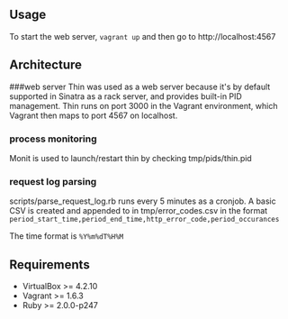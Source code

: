 Usage
----------------------

To start the web server, ```vagrant up``` and then go to http://localhost:4567

Architecture
----------------------

###web server
Thin was used as a web server because it's by default supported in
Sinatra as a rack server, and provides built-in PID management. Thin
runs on port 3000 in the Vagrant environment, which Vagrant then maps to
port 4567 on localhost.

### process monitoring
Monit is used to launch/restart thin by checking tmp/pids/thin.pid

### request log parsing
scripts/parse_request_log.rb runs every 5 minutes as a cronjob.
A basic CSV is created and appended to in tmp/error_codes.csv in the format ```period_start_time,period_end_time,http_error_code,period_occurances```

The time format is ```%Y%m%dT%H%M```

Requirements
----------------------

- VirtualBox >= 4.2.10
- Vagrant >= 1.6.3
- Ruby >= 2.0.0-p247
